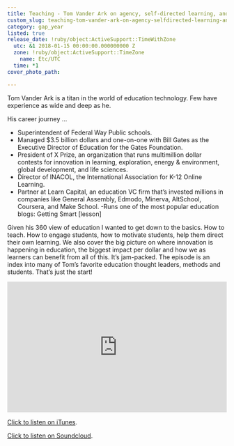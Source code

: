 ```yaml
---
title: Teaching - Tom Vander Ark on agency, self-directed learning, and inspiration
custom_slug: teaching-tom-vander-ark-on-agency-selfdirected-learning-and-inspiration
category: gap_year
listed: true
release_date: !ruby/object:ActiveSupport::TimeWithZone
  utc: &1 2018-01-15 00:00:00.000000000 Z
  zone: !ruby/object:ActiveSupport::TimeZone
    name: Etc/UTC
  time: *1
cover_photo_path: 

---
```

Tom Vander Ark is a titan in the world of education technology. Few have experience as wide and deep as he.

His career journey ...
- Superintendent of Federal Way Public schools.
- Managed $3.5 billion dollars and one-on-one with Bill Gates as the Executive Director of Education for the Gates Foundation.
- President of X Prize, an organization that runs multimillion dollar contests for innovation in learning, exploration, energy & environment, global development, and life sciences. 
- Director of INACOL, the International Association for K-12 Online Learning.
- Partner at Learn Capital, an education VC firm that’s invested millions in companies like General Assembly, Edmodo, Minerva, AltSchool, Coursera, and Make School.
-Runs one of the most popular education blogs: Getting Smart [lesson]

Given his 360 view of education I wanted to get down to the basics. How to teach. How to engage students, how to motivate students, help them direct their own learning. We also cover the big picture on where innovation is happening in education, the biggest impact per dollar and how we as learners can benefit from all of this. It’s jam-packed. The episode is an index into many of Tom’s favorite education thought leaders, methods and students. That’s just the start!

<iframe width="100%" height="300" scrolling="no" frameborder="no" allow="autoplay" src="https://w.soundcloud.com/player/?url=https%3A//api.soundcloud.com/tracks/374345960&amp;color=%23317cb3&amp;auto_play=false&amp;hide_related=true&amp;show_comments=false&amp;show_user=true&amp;show_reposts=false&amp;show_teaser=true&amp;visual=true"></iframe>

[Click to listen on iTunes](https://itunes.apple.com/us/podcast/positivity-podcast-with-make-school/id1090239384?mt=2).

[Click to listen on Soundcloud](https://soundcloud.com/positivity-dan).